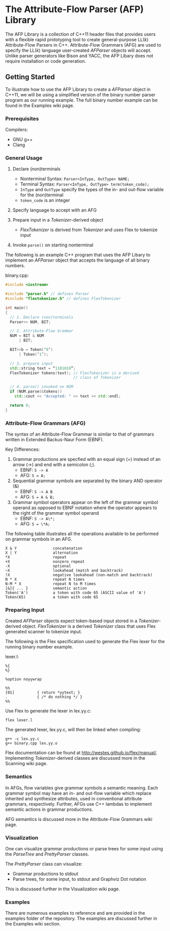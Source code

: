 # The Attribute-Flow Parser (AFP) Library

The AFP Library is a collection of C++11 header files that provides users with a flexible rapid prototyping tool to create general-purpose LL(_k_) Attribute-Flow Parsers in C++. Attribute-Flow Grammars (AFG) are used to specify the LL(_k_) language user-created _AFParser_ objects will accept. Unlike parser generators like Bison and YACC, the AFP Libary does not require installation or code generation.

## Getting Started

To illustrate how to use the AFP Library to create a _AFParser_ object in C++11, we will be using a simplified version of the binary number parser program as our running example. The full binary number example can be found in the Examples wiki page.

### Prerequisites

Compilers:
* GNU g++
* Clang

### General Usage

1) Declare (non)terminals
   * Nonterminal Syntax: `Parser<InType, OutType> NAME;`
   * Terminal Syntax: `Parser<InType, OutType> term(token_code);`
   * `InType` and `OutType` specify the types of the in- and out-flow variable for the (non)terminal
   * `token_code` is an integer

2) Specify language to accept with an AFG

3) Prepare input in a _Tokenizer_-derived object
   * _FlexTokenizer_ is derived from _Tokenizer_ and uses Flex to tokenize input

4) Invoke `parse()` on starting nonterminal

The following is an example C++ program that uses the AFP Libary to implement an _AFParser_ object that accepts the language of all binary numbers.

binary.cpp:
```C++
#include <iostream>

#include "parser.h" // defines Parser
#include "flextokenizer.h" // defines FlexTokenizer

int main()
{
  // 1. Declare (non)terminals
  Parser<> NUM, BIT;

  // 2. Attribute-Flow Grammar
  NUM = BIT & NUM
	  | BIT;

  BIT>>b = Token(‘0’)
	  | Token(‘1’);

  // 3. prepare input
  std::string text = “1101010”;
  FlexTokenizer tokens(text); // FlexTokenizer is a derived
                              // class of Tokenizer

  // 4. parse() invoked on NUM
  if (NUM.parse(&tokens))
    std::cout << "Accepted: " << text << std::endl;

  return 0;
}
```

### Attribute-Flow Grammars (AFG)

The syntax of an Attribute-Flow Grammar is similar to that of grammars written in Extended Backus-Naur Form (EBNF).

Key Differences:
1) Grammar productions are specfied with an equal sign (=) instead of an arrow (->) and end with a semicolon (;).
   * EBNF: `S -> A`
   * AFG: `S = A;`
2) Sequential grammar symbols are separated by the binary AND operator (&)
   * EBNF: `S -> A B`
   * AFG: `S = A & B;`
3) Grammar symbol operators appear on the left of the grammar symbol operand as opposed to EBNF notation where the operator appears to the right of the grammar symbol operand
   * EBNF: `S -> A\*;`
   * AFG: `S = \*A;`

The following table illustrates all the operations available to be performed on grammar symbols in an AFG.
```
X & Y                concatenation
X | Y                alternation
*X                   repeat
+X                   nonzero repeat
-X                   optional
~X                   lookahead (match and backtrack)
!X                   negative lookahead (non-match and backtrack)
N * X                repeat N times
N-M * X              repeat N to M times
[&]{ ... }           semantic action
Token('A')           a token with code 65 (ASCII value of 'A')
Token(65)            a token with code 65
```

### Preparing Input

Created _AFParser_ objects expect token-based input stored in a _Tokenizer_-derived object. _FlexTokenizer_ is a derived _Tokenizer_ class that uses Flex generated scanner to tokenize input.

The following is the Flex specification used to generate the Flex lexer for the running binary number example.

lexer.l:
```
%{
%}

%option noyywrap

%%
[01]          { return *yytext; }
.             { /* do nothing */ }
%%
```

Use Flex to generate the lexer in lex.yy.c:

```
flex lexer.l
```

The generated lexer, lex.yy.c, will then be linked when compiling:

```
g++ -c lex.yy.c
g++ binary.cpp lex.yy.o
```

Flex documentation can be found at http://westes.github.io/flex/manual/. Implementing _Tokenizer_-derived classes are discussed more in the Scanning wiki page.

### Semantics

In AFGs, flow variables give grammar symbols a semantic meaning. Each grammar symbol may have an in- and out-flow variable which replace inherited and synthesize attributes, used in conventional attribute grammars, respectively. Further, AFGs use C++ lambdas to implement semantic actions in grammar productions.

AFG semantics is discussed more in the Attribute-Flow Grammars wiki page.

### Visualization

One can visualize grammar productions or parse trees for some input using the _ParseTree_ and _PrettyParser_ classes.

The _PrettyParser_ class can visualize:
* Grammar productions to stdout
* Parse trees, for some input, to stdout and Graphviz Dot notation

This is discussed further in the Visualization wiki page.

### Examples

There are numerous examples to reference and are provided in the examples folder of the repository. The examples are discussed further in the Examples wiki section.
